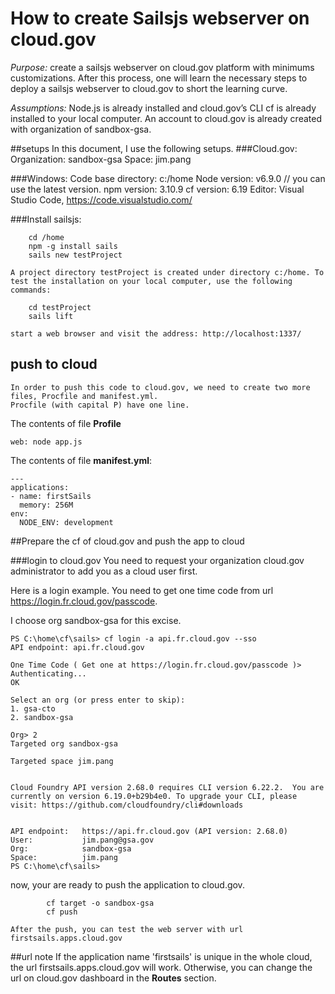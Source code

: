 # How to create Sailsjs webserver on cloud.gov

*Purpose:* create a sailsjs webserver on cloud.gov platform with minimums customizations. After this process, one will learn the necessary steps to deploy a sailsjs webserver to cloud.gov to short the learning curve.

*Assumptions:* Node.js is already installed and cloud.gov’s CLI cf is already installed to your local computer. An account to cloud.gov is already created with organization of sandbox-gsa.

##setups
In this document, I use the following setups.
###Cloud.gov:
	Organization: sandbox-gsa
	Space: jim.pang

###Windows:
	Code base directory: c:/home
	Node version: v6.9.0    // you can use the latest version.
	npm version: 3.10.9
	cf version: 6.19
	Editor: Visual Studio Code, https://code.visualstudio.com/

###Install sailsjs:
```
	cd /home
	npm -g install sails
	sails new testProject
```

	A project directory testProject is created under directory c:/home. To test the installation on your local computer, use the following commands:
```
	cd testProject
	sails lift
```
	start a web browser and visit the address: http://localhost:1337/
    
## push to cloud

	In order to push this code to cloud.gov, we need to create two more files, Procfile and manifest.yml.
	Procfile (with capital P) have one line.

The contents of file **Profile**
```
web: node app.js
```

The contents of file **manifest.yml**:
 
```
---
applications:
- name: firstSails
  memory: 256M 
env:  
  NODE_ENV: development
```

##Prepare the cf of cloud.gov and push the app to cloud

###login to cloud.gov
You need to request your organization cloud.gov administrator to add you as a cloud user first.

Here is a login example. You need to get one time code from url https://login.fr.cloud.gov/passcode.

I choose org sandbox-gsa for this excise. 
 
```
PS C:\home\cf\sails> cf login -a api.fr.cloud.gov --sso
API endpoint: api.fr.cloud.gov

One Time Code ( Get one at https://login.fr.cloud.gov/passcode )>
Authenticating...
OK

Select an org (or press enter to skip):
1. gsa-cto
2. sandbox-gsa

Org> 2
Targeted org sandbox-gsa

Targeted space jim.pang


Cloud Foundry API version 2.68.0 requires CLI version 6.22.2.  You are currently on version 6.19.0+b29b4e0. To upgrade your CLI, please visit: https://github.com/cloudfoundry/cli#downloads


API endpoint:   https://api.fr.cloud.gov (API version: 2.68.0)
User:           jim.pang@gsa.gov
Org:            sandbox-gsa
Space:          jim.pang
PS C:\home\cf\sails>

```

now, your are ready to push the application to cloud.gov.
    
```
		cf target -o sandbox-gsa
		cf push
```

	After the push, you can test the web server with url firstsails.apps.cloud.gov

##url note
If the application name 'firstsails' is unique in the whole cloud, the url firstsails.apps.cloud.gov 
will work. Otherwise, you can change the url on cloud.gov dashboard in the **Routes** section.